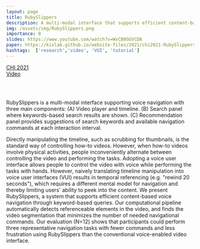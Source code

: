 ```yaml
---
layout: page
title: RubySlippers
description: A multi-modal interface that supports efficient content-based voice navigation of video tutorials through keyword-based queries.
img: /assets/img/RubySlippers.png
importance: 0
slides: https://www.youtube.com/watch?v=WxCB0GGVCDA
paper: https://kixlab.github.io/website-files/2021/chi2021-RubySlippers-paper.pdf
hashtags:  ['research','video', 'VUI', 'tutorial']
---
```


<div class="row ml-1 mr-1 mb-3 p-0">
    <div class="col-md-0">
        <div class="icon" data-toggle="tooltip" title="Code Repository"></div>
        <a href="https://kixlab.github.io/website-files/2021/chi2021-RubySlippers-paper.pdf" target="_blank"><i class="fas fa-scroll"></i> CHI 2021</a>
    </div>
    <div class="col-md-2">
        <div  data-toggle="tooltip" title="Prototype Link"></div>
        <a href="https://www.youtube.com/watch?v=WxCB0GGVCDA" target="_blank"><i class="fas fa-chalkboard"></i> Video</a>
    </div>
</div>

<div class="row justify-content-md-center" style="margin-top:30px; margin-bottom:30px">
    <div class="col-sm-9 justify-content-md-center">
        <img class="img-fluid rounded z-depth-1" src="{{ '/assets/img/Ruby_Slippers.png' | relative_url }}" alt="" />
    </div>
</div>
<div class="caption">
    RubySlippers is a multi-modal interface supporting voice navigation with three main components: (A) Video player and timeline. (B) Search panel where keywords-based search results are shown. (C) Recommendation panel provides suggestions of search keywords and available navigation commands at each interaction interval.
</div>


Directly manipulating the timeline, such as scrubbing for thumbnails, is the standard way of controlling how-to videos. However, when how-to videos involve physical activities, people inconveniently alternate between controlling the video and performing the tasks. Adopting a voice user interface allows people to control the video with voice while performing the tasks with hands. However, naively translating timeline manipulation into voice user interfaces (VUI) results in temporal referencing (e.g. "rewind 20 seconds"), which requires a different mental model for navigation and thereby limiting users' ability to peek into the content. We present RubySlippers, a system that supports efficient content-based voice navigation through keyword-based queries. Our computational pipeline automatically detects referenceable elements in the video, and finds the video segmentation that minimizes the number of needed navigational commands. Our evaluation (N=12) shows that participants could perform three representative navigation tasks with fewer commands and less frustration using RubySlippers than the conventional voice-enabled video interface.
